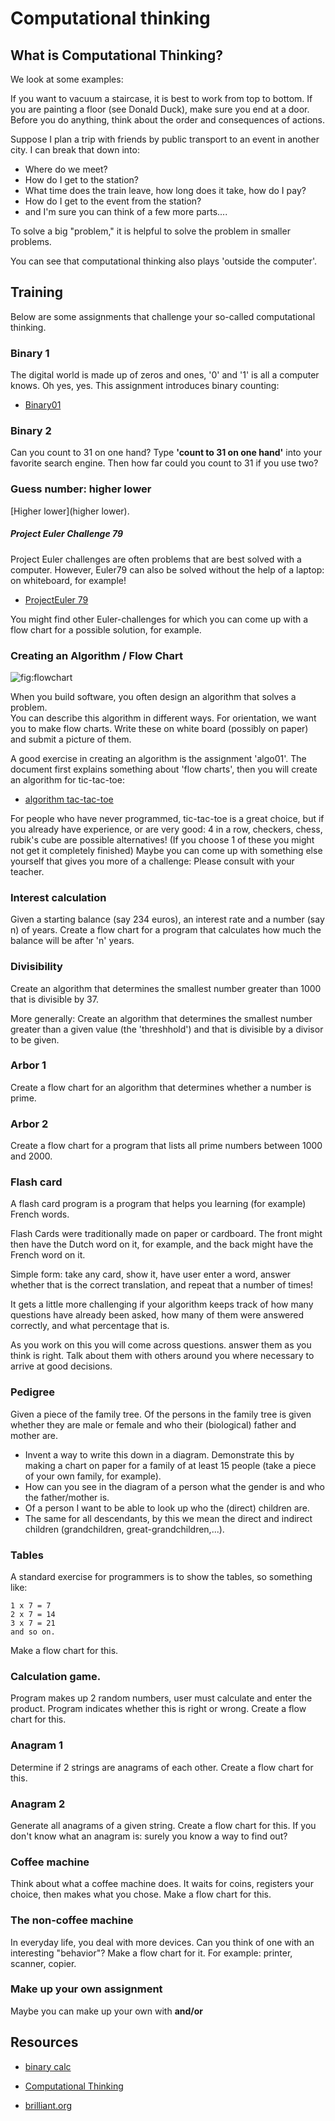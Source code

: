 # Computational thinking


## What is Computational Thinking?
We look at some examples:

If you want to vacuum a staircase, it is best to work from top to bottom. If you are painting a floor (see Donald Duck), make sure you end at a door. Before you do anything, think about the order and consequences of actions.

Suppose I plan a trip with friends by public transport to an event in another city.
I can break that down into:
- Where do we meet?
- How do I get to the station?  
- What time does the train leave, how long does it take, how do I pay?
- How do I get to the event from the station?
- and I'm sure you can think of a few more parts....

To solve a big "problem," it is helpful to solve the problem in smaller problems.

You can see that computational thinking also plays 'outside the computer'.

## Training

Below are some assignments that challenge your so-called computational thinking.

### Binary 1

The digital world is made up of zeros and ones, '0' and '1' is all a computer knows. Oh yes, yes.
This assignment introduces binary counting:

+ [Binary01](binary01.pdf)

### Binary 2

Can you count to 31 on one hand? Type **'count to 31 on one hand'** into your favorite search engine. Then how far could you count to 31 if you use two?

### Guess number: higher lower

[Higher lower](higher lower).

##### Project Euler Challenge 79
Project Euler challenges are often problems that are best solved with a computer. However, Euler79 can also be solved without the help of a laptop: on whiteboard, for example!

+ [ProjectEuler 79](https://projecteuler.net/problem=79)

You might find other Euler-challenges for which you can come up with a flow chart for a possible solution, for example.

### Creating an Algorithm / Flow Chart
![fig:flowchart](figures/flowchart.engineering.jpg "flowchart")

When you build software, you often design an algorithm that solves a problem.  
You can describe this algorithm in different ways. For orientation, we want you to make flow charts. Write these on white board (possibly on paper) and submit a picture of them.

A good exercise in creating an algorithm is the assignment 'algo01'. The document first explains something about 'flow charts', then you will create an algorithm for tic-tac-toe:

- [algorithm tac-tac-toe](algo01.md)

For people who have never programmed, tic-tac-toe is a great choice, but if you already have experience, or are very good: 4 in a row, checkers, chess, rubik's cube are possible alternatives! (If you choose 1 of these you might not get it completely finished)
Maybe you can come up with something else yourself that gives you more of a challenge: Please consult with your teacher.

### Interest calculation
Given a starting balance (say 234 euros), an interest rate and a number (say n) of years. Create a flow chart for a program that calculates how much the balance will be after 'n' years.

### Divisibility
Create an algorithm that determines the smallest number greater than 1000 that is divisible by 37.

More generally:
Create an algorithm that determines the smallest number greater than a given value (the 'threshhold') and that is divisible by a divisor to be given.

### Arbor 1
Create a flow chart for an algorithm that determines whether a number is prime.

### Arbor 2
Create a flow chart for a program that lists all prime numbers between 1000 and 2000.

### Flash card
A flash card program is a program that helps you
learning (for example) French words.

Flash Cards were traditionally made on paper or cardboard. The front might then have the Dutch word on it, for example, and the back might have the French word on it.

Simple form: take any card, show it, have user enter a word,
answer whether that is the correct translation, and repeat that a number of times!

It gets a little more challenging if your algorithm keeps track of how many questions have already been asked,
how many of them were answered correctly, and what percentage that is.

As you work on this you will come across questions. answer them as you think is right.
Talk about them with others around you where necessary to arrive at good decisions.

### Pedigree
Given a piece of the family tree. Of the persons in the family tree is given whether they are male or female and who their (biological) father and mother are.

- Invent a way to write this down in a diagram. Demonstrate this by making a chart on paper for a family of at least 15 people (take a piece of your own family, for example).
- How can you see in the diagram of a person what the gender is and who the father/mother is.
- Of a person I want to be able to look up who the (direct) children are.
- The same for all descendants, by this we mean the direct and indirect children (grandchildren, great-grandchildren,...).

### Tables
A standard exercise for programmers is to show the tables, so something like:

```
1 x 7 = 7
2 x 7 = 14
3 x 7 = 21
and so on.
```

Make a flow chart for this.

### Calculation game.
Program makes up 2 random numbers, user must calculate and enter the product. Program indicates whether this is right or wrong.
Create a flow chart for this.

### Anagram 1
Determine if 2 strings are anagrams of each other.
Create a flow chart for this.

### Anagram 2
Generate all anagrams of a given string.
Create a flow chart for this.
If you don't know what an anagram is: surely you know a way to find out?

### Coffee machine
Think about what a coffee machine does. It waits for coins, registers your choice, then makes what you chose. Make a flow chart for this.

### The non-coffee machine
In everyday life, you deal with more devices. Can you think of one with an interesting "behavior"? Make a flow chart for it. For example: printer, scanner, copier.

### Make up your own assignment
Maybe you can make up your own with **and/or**

## Resources

+ [binary calc](https://csunplugged.org/en/topics/binary-numbers/unit-plan/how-binary-digits-work-junior/)

+ [Computational Thinking](https://csunplugged.org/en/computational-thinking/)

+ [brilliant.org](https://brilliant.org/daily-problems/)
